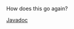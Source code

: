How does this go again?

<p><a href="https://aaroneberhart.github.io/Reason.er/Javadoc/" target="_blank">Javadoc</a></p>
